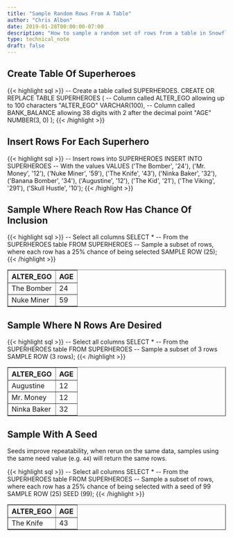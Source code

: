 ```yaml
---
title: "Sample Random Rows From A Table"
author: "Chris Albon"
date: 2019-01-28T00:00:00-07:00
description: "How to sample a random set of rows from a table in Snowflake using SQL."
type: technical_note
draft: false
---
```


## Create Table Of Superheroes

{{< highlight sql >}}
-- Create a table called SUPERHEROES.
CREATE OR REPLACE TABLE SUPERHEROES (
  -- Column called ALTER_EGO allowing up to 100 characters
  "ALTER_EGO" VARCHAR(100),
  -- Column called BANK_BALANCE allowing 38 digits with 2 after the decimal point
  "AGE" NUMBER(3, 0)
);
{{< /highlight >}}

## Insert Rows For Each Superhero

{{< highlight sql >}}
-- Insert rows into SUPERHEROES
INSERT INTO SUPERHEROES 
    -- With the values
    VALUES
    ('The Bomber', '24'),
    ('Mr. Money', '12'),
    ('Nuke Miner', '59'),
    ('The Knife', '43'),
    ('Ninka Baker', '32'),
    ('Banana Bomber', '34'),
    ('Augustine', '12'),
    ('The Kid', '21'),
    ('The Viking', '291'),
    ('Skull Hustle', '10');
{{< /highlight >}}

## Sample Where Reach Row Has Chance Of Inclusion

{{< highlight sql >}}
-- Select all columns
SELECT *
-- From the SUPERHEROES table
FROM SUPERHEROES
-- Sample a subset of rows, where each row has a 25% chance of being selected
SAMPLE ROW (25);
{{< /highlight >}}
<table border=1>
    <thead>
        <tr>
            <th>ALTER_EGO</th>
            <th>AGE</th>
        </tr>
    </thead>
    <tbody>
        <tr>
            <td>The Bomber</td>
            <td>24</td>
        </tr>
        <tr>
            <td>Nuke Miner</td>
            <td>59</td>
        </tr>
    </tbody>
</table>

## Sample Where N Rows Are Desired

{{< highlight sql >}}
-- Select all columns
SELECT *
-- From the SUPERHEROES table
FROM SUPERHEROES
-- Sample a subset of 3 rows
SAMPLE ROW (3 rows);
{{< /highlight >}}
<table border=1>
    <thead>
        <tr>
            <th>ALTER_EGO</th>
            <th>AGE</th>
        </tr>
    </thead>
    <tbody>
        <tr>
            <td>Augustine</td>
            <td>12</td>
        </tr>
        <tr>
            <td>Mr. Money</td>
            <td>12</td>
        </tr>
        <tr>
            <td>Ninka Baker</td>
            <td>32</td>
        </tr>
    </tbody>
</table>

## Sample With A Seed

Seeds improve repeatability, when rerun on the same data, samples using the same need value (e.g. `44`) will return the same rows.

{{< highlight sql >}}
-- Select all columns
SELECT *
-- From the SUPERHEROES table
FROM SUPERHEROES
-- Sample a subset of rows, where each row has a 25% chance of being selected with a seed of 99
SAMPLE ROW (25) SEED (99);
{{< /highlight >}}

<table border=1>
    <thead>
        <tr>
            <th>ALTER_EGO</th>
            <th>AGE</th>
        </tr>
    </thead>
    <tbody>
        <tr>
            <td>The Knife</td>
            <td>43</td>
        </tr>
    </tbody>
</table>
